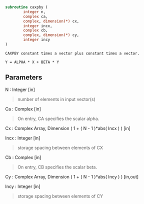 ```fortran
subroutine caxpby (
		integer n,
		complex ca,
		complex, dimension(*) cx,
		integer incx,
		complex cb,
		complex, dimension(*) cy,
		integer incy
)
```

    CAXPBY constant times a vector plus constant times a vector.

    Y = ALPHA * X + BETA * Y


## Parameters
N : Integer [in]
> number of elements in input vector(s)

Ca : Complex [in]
> On entry, CA specifies the scalar alpha.

Cx : Complex Array, Dimension ( 1 + ( N - 1 )*abs( Incx ) ) [in]

Incx : Integer [in]
> storage spacing between elements of CX

Cb : Complex [in]
> On entry, CB specifies the scalar beta.

Cy : Complex Array, Dimension ( 1 + ( N - 1 )*abs( Incy ) ) [in,out]

Incy : Integer [in]
> storage spacing between elements of CY

